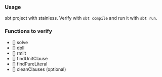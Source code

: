 ### Usage

sbt project with stainless. Verify with `sbt compile` and run it with `sbt run`.

### Functions to verify

- [] solve
- [] dpll
- [] rmlit
- [] findUnitClause
- [] findPureLiteral
- [] cleanClauses (optional)
